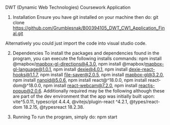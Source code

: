 DWT (Dynamic Web Technologies) Coursework Application

1. Installation
  Ensure you have git installed on your machine then do: 
    git clone https://github.com/Grumblesnak/B00394105_DWT_CW1_Application_Final.git

  Alternatively you could just import the code into visual studio code.

2. Dependencies
  To install the packages and dependencies found in the program, you can execute the following installs commands:
    npm install @mapbox/mapbox-gl-directions@4.3.0, 
    npm install @mapbox/mapbox-gl-language@1.0.1, 
    npm install dexie@4.0.1, 
    npm install dexie-react-hooks@1.1.7, 
    npm install file-saver@2.0.5, 
    npm install mapbox-gl@3.2.0, 
    npm install nanoid@5.0.6, 
    npm install react@^18.0.0, 
    npm install react-dom@^18.0.0, 
    npm install react-webcam@7.2.0, 
    npm install reactjs-popup@2.0.6. 
  Additionally required may be the following although these are part of the dev environment that the app was initially built upon:
    vite^5.0.11, 
    typescript 4.4.4, 
    @vitejs/plugin-react ^4.2.1, 
    @types/react-dom 18.2.15, 
    @typesreact 18.2.38. 

4. Running
  To run the program, simply do:
    npm start
